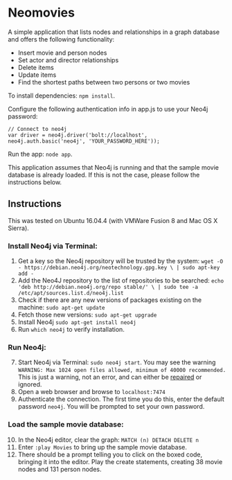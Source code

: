 # Neomovies

A simple application that lists nodes and relationships in a graph database and offers the following functionality:
- Insert movie and person nodes
- Set actor and director relationships
- Delete items
- Update items
- Find the shortest paths between two persons or two movies

To install dependencies: `npm install`.

Configure the following authentication info in app.js to use your Neo4j password:
```
// Connect to neo4j
var driver = neo4j.driver('bolt://localhost', neo4j.auth.basic('neo4j', 'YOUR_PASSWORD_HERE'));
```

Run the app: `node app`.

This application assumes that Neo4j is running and that the sample movie database is already loaded. If this is not the case, please follow the instructions below.

## Instructions

This was tested on Ubuntu 16.04.4 (with VMWare Fusion 8 and Mac OS X Sierra).

### Install Neo4j via Terminal:

1. Get a key so the Neo4j repository will be trusted by the system: `wget -O - https://debian.neo4j.org/neotechnology.gpg.key \ | sudo apt-key add -`
2. Add the Neo4J repository to the list of repositories to be searched: `echo 'deb http://debian.neo4j.org/repo stable/' \ | sudo tee -a /etc/apt/sources.list.d/neo4j.list`
3. Check if there are any new versions of packages existing on the machine: `sudo apt-get update`
4. Fetch those new versions: `sudo apt-get upgrade`
5. Install Neo4j `sudo apt-get install neo4j`
6. Run `which neo4j` to verify installation.

### Run Neo4j:

7. Start Neo4j via Terminal: `sudo neo4j start`. You may see the warning `WARNING: Max 1024 open files allowed, minimum of 40000 recommended.` This is just a warning, not an error, and can either be [repaired](https://stackoverflow.com/questions/20924596/neo4j-warning-max-1024-open-files-allowed-minimum-of-40-000-recommended-see-t?noredirect=1&lq=1) or ignored. 
8. Open a web browser and browse to `localhost:7474`
9. Authenticate the connection. The first time you do this, enter the default password `neo4j`. You will be prompted to set your own password. 

### Load the sample movie database:

10. In the Neo4j editor, clear the graph: `MATCH (n) DETACH DELETE n`
11. Enter `:play Movies` to bring up the sample movie database. 
12. There should be a prompt telling you to click on the boxed code, bringing it into the editor. Play the create statements, creating 38 movie nodes and 131 person nodes. 
